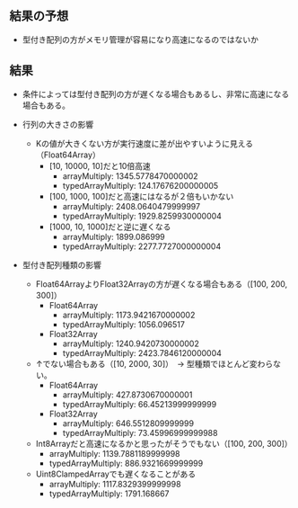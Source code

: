 ## 結果の予想
* 型付き配列の方がメモリ管理が容易になり高速になるのではないか

## 結果
* 条件によっては型付き配列の方が遅くなる場合もあるし、非常に高速になる場合もある。
* 行列の大きさの影響
  * Kの値が大きくない方が実行速度に差が出やすいように見える（Float64Array）
    * [10, 10000, 10]だと10倍高速
        * arrayMultiply: 1345.5778470000002
        * typedArrayMultiply: 124.17676200000005
    * [100, 1000, 100]だと高速にはなるが２倍もいかない
        * arrayMultiply: 2408.0640479999997
        * typedArrayMultiply: 1929.8259930000004
    * [1000, 10, 1000]だと逆に遅くなる
        * arrayMultiply: 1899.086999
        * typedArrayMultiply: 2277.7727000000004

* 型付き配列種類の影響
    * Float64ArrayよりFloat32Arrayの方が遅くなる場合もある（[100, 200, 300]）
        * Float64Array
            * arrayMultiply: 1173.9421670000002
            * typedArrayMultiply: 1056.096517
        * Float32Array
            * arrayMultiply: 1240.9420730000002
            * typedArrayMultiply: 2423.7846120000004
    * ↑でない場合もある（[10, 2000, 30]）　→ 型種類でほとんど変わらない。
        * Float64Array
            * arrayMultiply: 427.8730670000001
            * typedArrayMultiply: 66.45213999999999
        * Float32Array
            * arrayMultiply: 646.5512809999999
            * typedArrayMultiply: 73.45996999999988
    * Int8Arrayだと高速になるかと思ったがそうでもない（[100, 200, 300]）
        * arrayMultiply: 1139.7881189999998
        * typedArrayMultiply: 886.9321669999999
    * Uint8ClampedArrayでも遅くなることがある
        * arrayMultiply: 1117.8329399999998
        * typedArrayMultiply: 1791.168667
